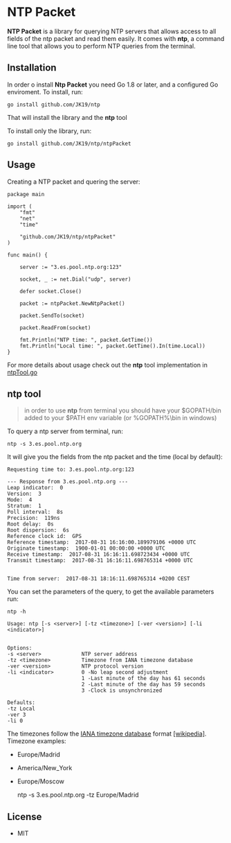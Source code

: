 # NTP Packet

**NTP Packet** is a library for querying NTP servers that allows access to all fields of the ntp packet and read them easily. It comes with **ntp**, a command line tool that allows you to perform NTP queries from the terminal.

## Installation
In order o install **Ntp Packet** you need Go 1.8 or later, and a configured Go enviroment.
To install, run:

    go install github.com/JK19/ntp

That will install the library and the **ntp** tool

To install only the library, run:

    go install github.com/JK19/ntp/ntpPacket

## Usage

Creating a NTP packet and quering the server:
```
package main

import (
	"fmt"
	"net"
	"time"

	"github.com/JK19/ntp/ntpPacket"
)

func main() {

	server := "3.es.pool.ntp.org:123"

	socket, _ := net.Dial("udp", server)

	defer socket.Close()

	packet := ntpPacket.NewNtpPacket()

	packet.SendTo(socket)

	packet.ReadFrom(socket)

	fmt.Println("NTP time: ", packet.GetTime())
	fmt.Println("Local time: ", packet.GetTime().In(time.Local))
}
```
For more details about usage check out the **ntp** tool implementation in [ntpTool.go](ntpTool.go)


## ntp tool

> in order to use **ntp** from terminal you should have your $GOPATH/bin added to your $PATH env variable (or %GOPATH%\bin in windows)

To query a ntp server from terminal, run:

    ntp -s 3.es.pool.ntp.org

It will give you the fields from the ntp packet and the time (local by default):

```
Requesting time to: 3.es.pool.ntp.org:123

--- Response from 3.es.pool.ntp.org ---
Leap indicator:  0
Version:  3
Mode:  4
Stratum:  1
Poll interval:  8s
Precision:  119ns
Root delay:  0s
Root dispersion:  6s
Reference clock id:  GPS
Reference timestamp:  2017-08-31 16:16:00.189979106 +0000 UTC
Originate timestamp:  1900-01-01 00:00:00 +0000 UTC
Receive timestamp:  2017-08-31 16:16:11.698723434 +0000 UTC
Transmit timestamp:  2017-08-31 16:16:11.698765314 +0000 UTC


Time from server:  2017-08-31 18:16:11.698765314 +0200 CEST
```
You can set the parameters of the query, to get the available parameters run:

    ntp -h


```
Usage: ntp [-s <server>] [-tz <timezone>] [-ver <version>] [-li <indicator>]


Options:
-s <server>             NTP server address
-tz <timezone>          Timezone from IANA timezone database
-ver <version>          NTP protocol version
-li <indicator>         0 -No leap second adjustment
                        1 -Last minute of the day has 61 seconds
                        2 -Last minute of the day has 59 seconds
                        3 -Clock is unsynchronized

Defaults:
-tz Local
-ver 3
-li 0
```

The timezones follow the [IANA timezone database](https://www.iana.org/time-zones) format [[wikipedia]](https://en.wikipedia.org/wiki/List_of_tz_database_time_zones).
Timezone examples:

* Europe/Madrid
* America/New_York
* Europe/Moscow

    ntp -s 3.es.pool.ntp.org -tz Europe/Madrid

## License
* MIT

